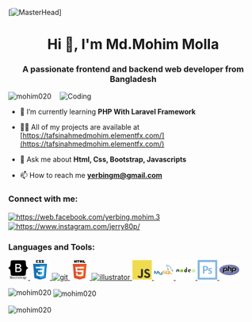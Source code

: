[![MasterHead](https://miro.medium.com/v2/resize:fit:2000/1*-ntL3Dsvc-dJ5cLGRtSuEw.gif)]
<h1 align="center">Hi 👋, I'm Md.Mohim Molla</h1>
<h3 align="center">A passionate frontend and backend web developer from Bangladesh</h3>
<img align="right" alt="Coding" width="400" src="https://media.tenor.com/rePDfDWO3XoAAAAd/hacking.gif">

<p align="left"> <img src="https://komarev.com/ghpvc/?username=mohim020&label=Profile%20views&color=0e75b6&style=flat" alt="mohim020" /> </p>

- 🌱 I’m currently learning **PHP With Laravel Framework**

- 👨‍💻 All of my projects are available at [https://tafsinahmedmohim.elementfx.com/](https://tafsinahmedmohim.elementfx.com/)

- 💬 Ask me about **Html, Css, Bootstrap, Javascripts**

- 📫 How to reach me **yerbingm@gmail.com**

<h3 align="left">Connect with me:</h3>
<p align="left">
<a href="https://fb.com/https://web.facebook.com/yerbing.mohim.3" target="blank"><img align="center" src="https://raw.githubusercontent.com/rahuldkjain/github-profile-readme-generator/master/src/images/icons/Social/facebook.svg" alt="https://web.facebook.com/yerbing.mohim.3" height="30" width="40" /></a>
<a href="https://instagram.com/https://www.instagram.com/jerry80p/" target="blank"><img align="center" src="https://raw.githubusercontent.com/rahuldkjain/github-profile-readme-generator/master/src/images/icons/Social/instagram.svg" alt="https://www.instagram.com/jerry80p/" height="30" width="40" /></a>
</p>

<h3 align="left">Languages and Tools:</h3>
<p align="left"> <a href="https://getbootstrap.com" target="_blank" rel="noreferrer"> <img src="https://raw.githubusercontent.com/devicons/devicon/master/icons/bootstrap/bootstrap-plain-wordmark.svg" alt="bootstrap" width="40" height="40"/> </a> <a href="https://www.w3schools.com/css/" target="_blank" rel="noreferrer"> <img src="https://raw.githubusercontent.com/devicons/devicon/master/icons/css3/css3-original-wordmark.svg" alt="css3" width="40" height="40"/> </a> <a href="https://git-scm.com/" target="_blank" rel="noreferrer"> <img src="https://www.vectorlogo.zone/logos/git-scm/git-scm-icon.svg" alt="git" width="40" height="40"/> </a> <a href="https://www.w3.org/html/" target="_blank" rel="noreferrer"> <img src="https://raw.githubusercontent.com/devicons/devicon/master/icons/html5/html5-original-wordmark.svg" alt="html5" width="40" height="40"/> </a> <a href="https://www.adobe.com/in/products/illustrator.html" target="_blank" rel="noreferrer"> <img src="https://www.vectorlogo.zone/logos/adobe_illustrator/adobe_illustrator-icon.svg" alt="illustrator" width="40" height="40"/> </a> <a href="https://developer.mozilla.org/en-US/docs/Web/JavaScript" target="_blank" rel="noreferrer"> <img src="https://raw.githubusercontent.com/devicons/devicon/master/icons/javascript/javascript-original.svg" alt="javascript" width="40" height="40"/> </a> <a href="https://www.mysql.com/" target="_blank" rel="noreferrer"> <img src="https://raw.githubusercontent.com/devicons/devicon/master/icons/mysql/mysql-original-wordmark.svg" alt="mysql" width="40" height="40"/> </a> <a href="https://nodejs.org" target="_blank" rel="noreferrer"> <img src="https://raw.githubusercontent.com/devicons/devicon/master/icons/nodejs/nodejs-original-wordmark.svg" alt="nodejs" width="40" height="40"/> </a> <a href="https://www.photoshop.com/en" target="_blank" rel="noreferrer"> <img src="https://raw.githubusercontent.com/devicons/devicon/master/icons/photoshop/photoshop-line.svg" alt="photoshop" width="40" height="40"/> </a> <a href="https://www.php.net" target="_blank" rel="noreferrer"> <img src="https://raw.githubusercontent.com/devicons/devicon/master/icons/php/php-original.svg" alt="php" width="40" height="40"/> </a> </p>

<p><img align="left" src="https://github-readme-stats.vercel.app/api/top-langs?username=mohim020&show_icons=true&locale=en&layout=compact" alt="mohim020" /></p>

<p>&nbsp;<img align="center" src="https://github-readme-stats.vercel.app/api?username=mohim020&show_icons=true&locale=en" alt="mohim020" /></p>

<p><img align="center" src="https://github-readme-streak-stats.herokuapp.com/?user=mohim020&" alt="mohim020" /></p>
